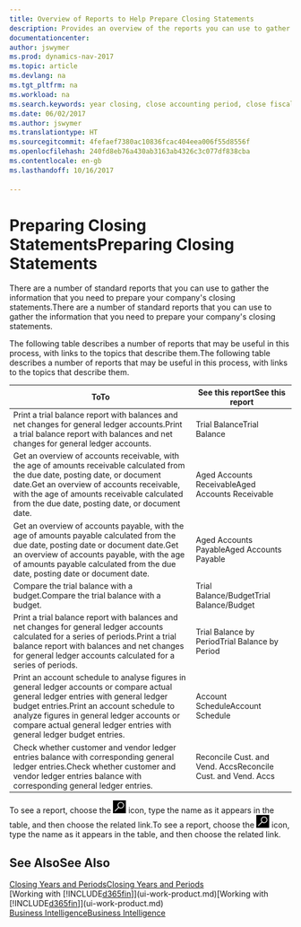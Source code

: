 ```yaml
---
title: Overview of Reports to Help Prepare Closing Statements
description: Provides an overview of the reports you can use to gather information to prepare your company's closing statements when closing the fiscal year.
documentationcenter: 
author: jswymer
ms.prod: dynamics-nav-2017
ms.topic: article
ms.devlang: na
ms.tgt_pltfrm: na
ms.workload: na
ms.search.keywords: year closing, close accounting period, close fiscal year, aging, creditor payments, vendor payments, assets, liabilities, equity, analysis, reporting, financial report, business intelligence, BI, Power Bi, KPI
ms.date: 06/02/2017
ms.author: jswymer
ms.translationtype: HT
ms.sourcegitcommit: 4fefaef7380ac10836fcac404eea006f55d8556f
ms.openlocfilehash: 240fd8eb76a430ab3163ab4326c3c077df838cba
ms.contentlocale: en-gb
ms.lasthandoff: 10/16/2017

---
```

# <a name="preparing-closing-statements"></a><span data-ttu-id="30b71-103">Preparing Closing Statements</span><span class="sxs-lookup"><span data-stu-id="30b71-103">Preparing Closing Statements</span></span>
<span data-ttu-id="30b71-104">There are a number of standard reports that you can use to gather the information that you need to prepare your company's closing statements.</span><span class="sxs-lookup"><span data-stu-id="30b71-104">There are a number of standard reports that you can use to gather the information that you need to prepare your company's closing statements.</span></span>

<span data-ttu-id="30b71-105">The following table describes a number of reports that may be useful in this process, with links to the topics that describe them.</span><span class="sxs-lookup"><span data-stu-id="30b71-105">The following table describes a number of reports that may be useful in this process, with links to the topics that describe them.</span></span>

| <span data-ttu-id="30b71-106">To</span><span class="sxs-lookup"><span data-stu-id="30b71-106">To</span></span> | <span data-ttu-id="30b71-107">See this report</span><span class="sxs-lookup"><span data-stu-id="30b71-107">See this report</span></span> |
| --- | --- |
| <span data-ttu-id="30b71-108">Print a trial balance report with balances and net changes for general ledger accounts.</span><span class="sxs-lookup"><span data-stu-id="30b71-108">Print a trial balance report with balances and net changes for general ledger accounts.</span></span> |<span data-ttu-id="30b71-109">Trial Balance</span><span class="sxs-lookup"><span data-stu-id="30b71-109">Trial Balance</span></span> |
| <span data-ttu-id="30b71-110">Get an overview of accounts receivable, with the age of amounts receivable calculated from the due date, posting date, or document date.</span><span class="sxs-lookup"><span data-stu-id="30b71-110">Get an overview of accounts receivable, with the age of amounts receivable calculated from the due date, posting date, or document date.</span></span> |<span data-ttu-id="30b71-111">Aged Accounts Receivable</span><span class="sxs-lookup"><span data-stu-id="30b71-111">Aged Accounts Receivable</span></span> |
| <span data-ttu-id="30b71-112">Get an overview of accounts payable, with the age of amounts payable calculated from the due date, posting date or document date.</span><span class="sxs-lookup"><span data-stu-id="30b71-112">Get an overview of accounts payable, with the age of amounts payable calculated from the due date, posting date or document date.</span></span> |<span data-ttu-id="30b71-113">Aged Accounts Payable</span><span class="sxs-lookup"><span data-stu-id="30b71-113">Aged Accounts Payable</span></span> |
| <span data-ttu-id="30b71-114">Compare the trial balance with a budget.</span><span class="sxs-lookup"><span data-stu-id="30b71-114">Compare the trial balance with a budget.</span></span> |<span data-ttu-id="30b71-115">Trial Balance/Budget</span><span class="sxs-lookup"><span data-stu-id="30b71-115">Trial Balance/Budget</span></span> |
| <span data-ttu-id="30b71-116">Print a trial balance report with balances and net changes for general ledger accounts calculated for a series of periods.</span><span class="sxs-lookup"><span data-stu-id="30b71-116">Print a trial balance report with balances and net changes for general ledger accounts calculated for a series of periods.</span></span> |<span data-ttu-id="30b71-117">Trial Balance by Period</span><span class="sxs-lookup"><span data-stu-id="30b71-117">Trial Balance by Period</span></span> |
| <span data-ttu-id="30b71-118">Print an account schedule to analyse figures in general ledger accounts or compare actual general ledger entries with general ledger budget entries.</span><span class="sxs-lookup"><span data-stu-id="30b71-118">Print an account schedule to analyze figures in general ledger accounts or compare actual general ledger entries with general ledger budget entries.</span></span> |<span data-ttu-id="30b71-119">Account Schedule</span><span class="sxs-lookup"><span data-stu-id="30b71-119">Account Schedule</span></span> |
| <span data-ttu-id="30b71-120">Check whether customer and vendor ledger entries balance with corresponding general ledger entries.</span><span class="sxs-lookup"><span data-stu-id="30b71-120">Check whether customer and vendor ledger entries balance with corresponding general ledger entries.</span></span> |<span data-ttu-id="30b71-121">Reconcile Cust. and Vend. Accs</span><span class="sxs-lookup"><span data-stu-id="30b71-121">Reconcile Cust. and Vend. Accs</span></span> |

<span data-ttu-id="30b71-122">To see a report, choose the ![Search for Page or Report](media/ui-search/search_small.png "Search for Page or Report icon") icon, type the name as it appears in the table, and then choose the related link.</span><span class="sxs-lookup"><span data-stu-id="30b71-122">To see a report, choose the ![Search for Page or Report](media/ui-search/search_small.png "Search for Page or Report icon") icon, type the name as it appears in the table, and then choose the related link.</span></span>

## <a name="see-also"></a><span data-ttu-id="30b71-123">See Also</span><span class="sxs-lookup"><span data-stu-id="30b71-123">See Also</span></span>
[<span data-ttu-id="30b71-124">Closing Years and Periods</span><span class="sxs-lookup"><span data-stu-id="30b71-124">Closing Years and Periods</span></span>](year-close-years-periods.md)  
<span data-ttu-id="30b71-125">[Working with [!INCLUDE[d365fin](includes/d365fin_md.md)]](ui-work-product.md)</span><span class="sxs-lookup"><span data-stu-id="30b71-125">[Working with [!INCLUDE[d365fin](includes/d365fin_md.md)]](ui-work-product.md)</span></span>  
[<span data-ttu-id="30b71-126">Business Intelligence</span><span class="sxs-lookup"><span data-stu-id="30b71-126">Business Intelligence</span></span>](bi.md)

